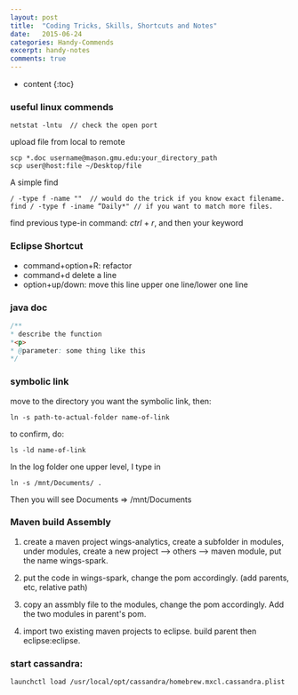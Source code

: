 ```yaml
---
layout: post
title:  "Coding Tricks, Skills, Shortcuts and Notes"
date:   2015-06-24
categories: Handy-Commends
excerpt: handy-notes
comments: true
---
```


* content
{:toc}

### useful linux commends

~~~ shell
netstat -lntu  // check the open port
~~~


upload file from local to remote

~~~ shell
scp *.doc username@mason.gmu.edu:your_directory_path
scp user@host:file ~/Desktop/file
~~~

A simple find 

~~~ shell
/ -type f -name ""  // would do the trick if you know exact filename.
find / -type f -iname “Daily*" // if you want to match more files.
~~~

find previous type-in command: *ctrl* + *r*, and then your keyword

### Eclipse Shortcut

* command+option+R: refactor
* command+d delete a line
* option+up/down: move this line upper one line/lower one line

### java doc 
~~~ java 
/**
* describe the function
*<p>
* @parameter: some thing like this
*/
~~~

### symbolic link
move to the directory you want the symbolic link, then:

~~~ shell
ln -s path-to-actual-folder name-of-link
~~~

to confirm, do:

~~~ shell
ls -ld name-of-link
~~~

In the log folder one upper level, I type in 

~~~ shell
ln -s /mnt/Documents/ .
~~~

Then you will see Documents => /mnt/Documents

### Maven build Assembly

1. create a maven project wings-analytics, create a subfolder in modules, under modules, create a new project --> others --> maven module, put the name wings-spark.

2. put the code in wings-spark, change the pom accordingly. (add parents, etc, relative path)

3. copy an assmbly file to the modules, change the pom accordingly. Add the two modules in parent's pom.

4. import two existing maven projects to eclipse. build parent then eclipse:eclipse.

### start cassandra: 

~~~ shell
launchctl load /usr/local/opt/cassandra/homebrew.mxcl.cassandra.plist
~~~
